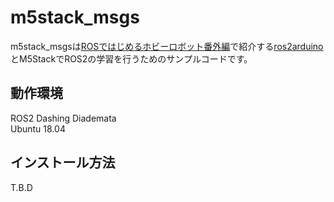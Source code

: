 # m5stack_msgs

m5stack_msgsは[ROSではじめるホビーロボット番外編](https://koso2-dan.booth.pm/items/2026421)で紹介する[ros2arduino](https://github.com/ROBOTIS-GIT/ros2arduino)とM5StackでROS2の学習を行うためのサンプルコードです。

## 動作環境
ROS2 Dashing Diademata  
Ubuntu 18.04  

## インストール方法
T.B.D